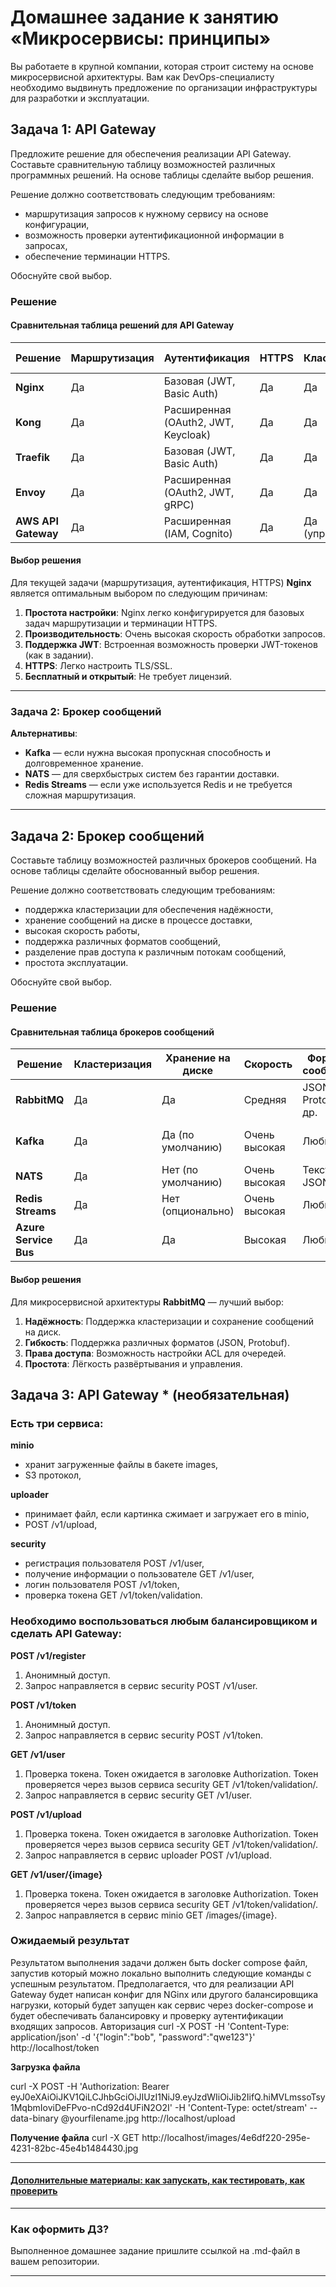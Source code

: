 
# Домашнее задание к занятию «Микросервисы: принципы»

Вы работаете в крупной компании, которая строит систему на основе микросервисной архитектуры.
Вам как DevOps-специалисту необходимо выдвинуть предложение по организации инфраструктуры для разработки и эксплуатации.

## Задача 1: API Gateway 

Предложите решение для обеспечения реализации API Gateway. Составьте сравнительную таблицу возможностей различных программных решений. На основе таблицы сделайте выбор решения.

Решение должно соответствовать следующим требованиям:
- маршрутизация запросов к нужному сервису на основе конфигурации,
- возможность проверки аутентификационной информации в запросах,
- обеспечение терминации HTTPS.

Обоснуйте свой выбор.
### Решение

#### Сравнительная таблица решений для API Gateway

| Решение             | Маршрутизация | Аутентификация                      | HTTPS | Кластеризация    | Простота настройки | Производительность | Поддержка плагинов |
| ------------------- | ------------- | ----------------------------------- | ----- | ---------------- | ------------------ | ------------------ | ------------------ |
| **Nginx**           | Да            | Базовая (JWT, Basic Auth)           | Да    | Да               | Высокая            | Очень высокая      | Ограниченная       |
| **Kong**            | Да            | Расширенная (OAuth2, JWT, Keycloak) | Да    | Да               | Средняя            | Высокая            | Очень широкая      |
| **Traefik**         | Да            | Базовая (JWT, Basic Auth)           | Да    | Да               | Высокая            | Высокая            | Широкая            |
| **Envoy**           | Да            | Расширенная (OAuth2, JWT, gRPC)     | Да    | Да               | Сложная            | Очень высокая      | Широкая            |
| **AWS API Gateway** | Да            | Расширенная (IAM, Cognito)          | Да    | Да (управляемый) | Средняя            | Высокая            | Интеграция с AWS   |

#### Выбор решения
Для текущей задачи (маршрутизация, аутентификация, HTTPS) **Nginx** является оптимальным выбором по следующим причинам:
1. **Простота настройки**: Nginx легко конфигурируется для базовых задач маршрутизации и терминации HTTPS.
2. **Производительность**: Очень высокая скорость обработки запросов.
3. **Поддержка JWT**: Встроенная возможность проверки JWT-токенов (как в задании).
4. **HTTPS**: Легко настроить TLS/SSL.
5. **Бесплатный и открытый**: Не требует лицензий.



---

### Задача 2: Брокер сообщений


**Альтернативы**:
- **Kafka** — если нужна высокая пропускная способность и долговременное хранение.
- **NATS** — для сверхбыстрых систем без гарантии доставки.
- **Redis Streams** — если уже используется Redis и не требуется сложная маршрутизация.

---


## Задача 2: Брокер сообщений

Составьте таблицу возможностей различных брокеров сообщений. На основе таблицы сделайте обоснованный выбор решения.

Решение должно соответствовать следующим требованиям:
- поддержка кластеризации для обеспечения надёжности,
- хранение сообщений на диске в процессе доставки,
- высокая скорость работы,
- поддержка различных форматов сообщений,
- разделение прав доступа к различным потокам сообщений,
- простота эксплуатации.

Обоснуйте свой выбор.
### Решение
#### Сравнительная таблица брокеров сообщений

| Решение          | Кластеризация | Хранение на диске | Скорость | Форматы сообщений | Права доступа | Простота эксплуатации | 
|------------------|---------------|--------------------|----------|--------------------|---------------|------------------------|
| **RabbitMQ**     | Да            | Да                 | Средняя  | JSON, Protobuf и др. | Да            | Высокая                |
| **Kafka**        | Да            | Да (по умолчанию)  | Очень высокая | Любые              | Да (SASL)     | Средняя (требует Zookeeper) |
| **NATS**         | Да            | Нет (по умолчанию) | Очень высокая | Текст, JSON        | Базовая       | Очень высокая          |
| **Redis Streams**| Да            | Нет (опционально)  | Очень высокая | Любые              | Нет           | Высокая                |
| **Azure Service Bus** | Да      | Да                 | Высокая  | Любые              | Да (IAM)      | Средняя (облако)       |

#### Выбор решения
Для микросервисной архитектуры **RabbitMQ** — лучший выбор:
1. **Надёжность**: Поддержка кластеризации и сохранение сообщений на диск.
2. **Гибкость**: Поддержка различных форматов (JSON, Protobuf).
3. **Права доступа**: Возможность настройки ACL для очередей.
4. **Простота**: Лёгкость развёртывания и управления.

## Задача 3: API Gateway * (необязательная)

### Есть три сервиса:

**minio**
- хранит загруженные файлы в бакете images,
- S3 протокол,

**uploader**
- принимает файл, если картинка сжимает и загружает его в minio,
- POST /v1/upload,

**security**
- регистрация пользователя POST /v1/user,
- получение информации о пользователе GET /v1/user,
- логин пользователя POST /v1/token,
- проверка токена GET /v1/token/validation.

### Необходимо воспользоваться любым балансировщиком и сделать API Gateway:

**POST /v1/register**
1. Анонимный доступ.
2. Запрос направляется в сервис security POST /v1/user.

**POST /v1/token**
1. Анонимный доступ.
2. Запрос направляется в сервис security POST /v1/token.

**GET /v1/user**
1. Проверка токена. Токен ожидается в заголовке Authorization. Токен проверяется через вызов сервиса security GET /v1/token/validation/.
2. Запрос направляется в сервис security GET /v1/user.

**POST /v1/upload**
1. Проверка токена. Токен ожидается в заголовке Authorization. Токен проверяется через вызов сервиса security GET /v1/token/validation/.
2. Запрос направляется в сервис uploader POST /v1/upload.

**GET /v1/user/{image}**
1. Проверка токена. Токен ожидается в заголовке Authorization. Токен проверяется через вызов сервиса security GET /v1/token/validation/.
2. Запрос направляется в сервис minio GET /images/{image}.

### Ожидаемый результат

Результатом выполнения задачи должен быть docker compose файл, запустив который можно локально выполнить следующие команды с успешным результатом.
Предполагается, что для реализации API Gateway будет написан конфиг для NGinx или другого балансировщика нагрузки, который будет запущен как сервис через docker-compose и будет обеспечивать балансировку и проверку аутентификации входящих запросов.
Авторизация
curl -X POST -H 'Content-Type: application/json' -d '{"login":"bob", "password":"qwe123"}' http://localhost/token

**Загрузка файла**

curl -X POST -H 'Authorization: Bearer eyJ0eXAiOiJKV1QiLCJhbGciOiJIUzI1NiJ9.eyJzdWIiOiJib2IifQ.hiMVLmssoTsy1MqbmIoviDeFPvo-nCd92d4UFiN2O2I' -H 'Content-Type: octet/stream' --data-binary @yourfilename.jpg http://localhost/upload

**Получение файла**
curl -X GET http://localhost/images/4e6df220-295e-4231-82bc-45e4b1484430.jpg

---

#### [Дополнительные материалы: как запускать, как тестировать, как проверить](https://github.com/netology-code/devkub-homeworks/tree/main/11-microservices-02-principles)

---

### Как оформить ДЗ?

Выполненное домашнее задание пришлите ссылкой на .md-файл в вашем репозитории.

---
